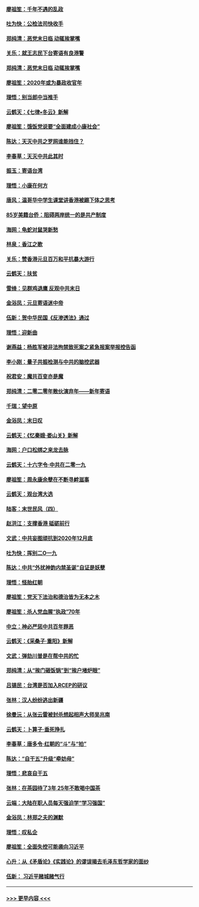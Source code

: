 #### [廖祖笙：千年不遇的乱政](../pages/nsc993/n11770373.md?t=01061101) 
#### [吐为快：公检法司快收手](../pages/nsc993/n11770359.md?t=01061101) 
#### [郑纯清：恶党末日临 动辄挨掌嘴](../pages/nsc993/n11769912.md?t=01061101) 
#### [关乐：就王志民下台寄语有良港警](../pages/nsc993/n11769903.md?t=01061101) 
#### [郑纯清：恶党末日临 动辄挨掌嘴](../pages/nsc993/n11769356.md?t=01061101) 
#### [廖祖笙：2020年或为暴政收官年](../pages/nsc993/n11768216.md?t=01061101) 
#### [理悟：别当郎中当推手](../pages/nsc993/n11768243.md?t=01061101) 
#### [云鹤天：《七律▪冬云》新解](../pages/nsc993/n11768204.md?t=01061101) 
#### [廖祖笙：饿饭党说要“全面建成小康社会”](../pages/nsc993/n11767482.md?t=01061101) 
#### [陈达：天灭中共之罗网谁能挡住？](../pages/nsc993/n11767465.md?t=01061101) 
#### [李春草：天灭中共此其时](../pages/nsc993/n11767452.md?t=01061101) 
#### [振玉：寄语台湾](../pages/nsc993/n11767432.md?t=01061101) 
#### [理悟：小康在何方](../pages/nsc993/n11767394.md?t=01061101) 
#### [唐风：温哥华中学生课堂讲香港被踢下体之思考](../pages/nsc993/n11766848.md?t=01061101) 
#### [85岁美籍台侨：阻碍两岸统一的是共产制度](../pages/nsc993/n11765043.md?t=01061101) 
#### [海网：龟蛇对鼠哭新愁](../pages/nsc993/n11764895.md?t=01061101) 
#### [林泉：香江之歌](../pages/nsc993/n11764415.md?t=01061101) 
#### [关乐：赞香港元旦百万和平抗暴大游行](../pages/nsc993/n11764382.md?t=01061101) 
#### [云鹤天：扶贫](../pages/nsc993/n11764245.md?t=01061101) 
#### [雪绮：见群鸡退鹰  反观中共末日](../pages/nsc993/n11762112.md?t=01061101) 
#### [金浴凤：元旦寄语迷中帝](../pages/nsc993/n11761788.md?t=01061101) 
#### [伍新：贺中华民国《反渗透法》通过](../pages/nsc993/n11761994.md?t=01061101) 
#### [理悟：迎新曲](../pages/nsc993/n11761152.md?t=01061101) 
#### [谢燕益：杨胜军被非法拘禁致死案之紧急报案举报控告函](../pages/nsc993/n11756134.md?t=01061101) 
#### [李小刚：量子共振检测与中共的脑控武器](../pages/nsc993/n11754518.md?t=01061101) 
#### [祝君安：魔共百变亦是魔](../pages/nsc993/n11754469.md?t=01061101) 
#### [郑纯清：二零二零年散伙演弃年——新年寄语](../pages/nsc993/n11754195.md?t=01061101) 
#### [千瑞：望中原](../pages/nsc993/n11754159.md?t=01061101) 
#### [金浴凤：末日叹](../pages/nsc993/n11752359.md?t=01061101) 
#### [云鹤天：《忆秦娥‧娄山关》新解](../pages/nsc993/n11752348.md?t=01061101) 
#### [海网：户口松绑之来龙去脉](../pages/nsc993/n11752328.md?t=01061101) 
#### [云鹤天：十六字令‧中共在二零一九](../pages/nsc993/n11752305.md?t=01061101) 
#### [廖祖笙：周永康余孽在不断寻衅滋事](../pages/nsc993/n11751013.md?t=01061101) 
#### [云鹤天：观台湾大选](../pages/nsc993/n11751007.md?t=01061101) 
#### [陆客：末世民风（四）](../pages/nsc993/n11749203.md?t=01061101) 
#### [赵洪江：支撑香港 砥砺前行](../pages/nsc993/n11748482.md?t=01061101) 
#### [文武：中共妄图顽抗到2020年12月底](../pages/nsc993/n11748446.md?t=01061101) 
#### [吐为快：挥别二O一九](../pages/nsc993/n11748411.md?t=01061101) 
#### [陈达：中共“外扰神韵内禁圣诞”自证是妖孽](../pages/nsc993/n11748226.md?t=01061101) 
#### [理悟：怪胎红朝](../pages/nsc993/n11748206.md?t=01061101) 
#### [廖祖笙：党天下法治和德治皆为无本之木](../pages/nsc993/n11748135.md?t=01061101) 
#### [廖祖笙：杀人党血腥“执政”70年](../pages/nsc993/n11745144.md?t=01061101) 
#### [中立：神必严惩中共百年罪恶](../pages/nsc993/n11744970.md?t=01061101) 
#### [云鹤天：《采桑子‧重阳》新解](../pages/nsc993/n11744948.md?t=01061101) 
#### [文武：弹劾川普是在帮中共的忙](../pages/nsc993/n11744758.md?t=01061101) 
#### [郑纯清：从“挨门砸饭锅”到“挨户堵炉眼”](../pages/nsc993/n11744745.md?t=01061101) 
#### [吕锡民：台湾是否加入RCEP的研议](../pages/nsc993/n11744701.md?t=01061101) 
#### [张林：汉人纷纷逃出新疆](../pages/nsc993/n11743530.md?t=01061101) 
#### [徐曼沅：从张云雷被封杀想起相声大师吴兆南](../pages/nsc993/n11741816.md?t=01061101) 
#### [云鹤天：卜算子‧垂死挣扎](../pages/nsc993/n11739956.md?t=01061101) 
#### [李春草：唐多令‧红朝的“斗”与“拍”](../pages/nsc993/n11739830.md?t=01061101) 
#### [陈达：“自干五”升级“牵妨母”](../pages/nsc993/n11739724.md?t=01061101) 
#### [理悟：悲哀自干五](../pages/nsc993/n11739547.md?t=01061101) 
#### [张林：在茶园待了3年 25年不敢喝中国茶](../pages/nsc993/n11739240.md?t=01061101) 
#### [云端：大陆在职人员每天强迫学“学习强国”](../pages/nsc993/n11738735.md?t=01061101) 
#### [金浴凤：林郑之夫的渊默](../pages/nsc993/n11737735.md?t=01061101) 
#### [理悟：叹私企](../pages/nsc993/n11737715.md?t=01061101) 
#### [廖祖笙：全面失控可能袭向习近平](../pages/nsc993/n11737704.md?t=01061101) 
#### [心升：从《矛盾论》《实践论》的谬误揭去毛泽东哲学家的面纱](../pages/nsc993/n11736962.md?t=01061101) 
#### [伍新： 习近平赌城赌气行](../pages/nsc993/n11736929.md?t=01061101) 

----
#### [ >>> 更早内容 <<< ](../indexes/nsc993-earlier.md)
